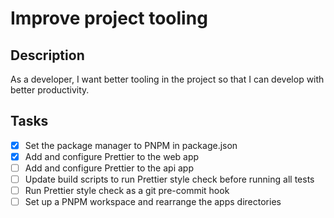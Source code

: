 # Improve project tooling

## Description
As a developer, I want better tooling in the project so that I can develop with better productivity.

## Tasks
 - [x] Set the package manager to PNPM in package.json
 - [x] Add and configure Prettier to the web app
 - [ ] Add and configure Prettier to the api app
 - [ ] Update build scripts to run Prettier style check before running all tests
 - [ ] Run Prettier style check as a git pre-commit hook
 - [ ] Set up a PNPM workspace and rearrange the apps directories
